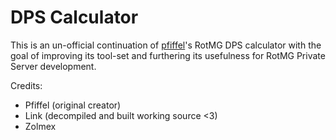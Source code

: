 # DPS Calculator
This is an un-official continuation of [pfiffel](https://github.com/pfiffel)'s RotMG DPS calculator with the goal of improving its tool-set and furthering its usefulness for RotMG Private Server development.

Credits:
- Pfiffel (original creator)
- Link (decompiled and built working source <3)
- Zolmex
